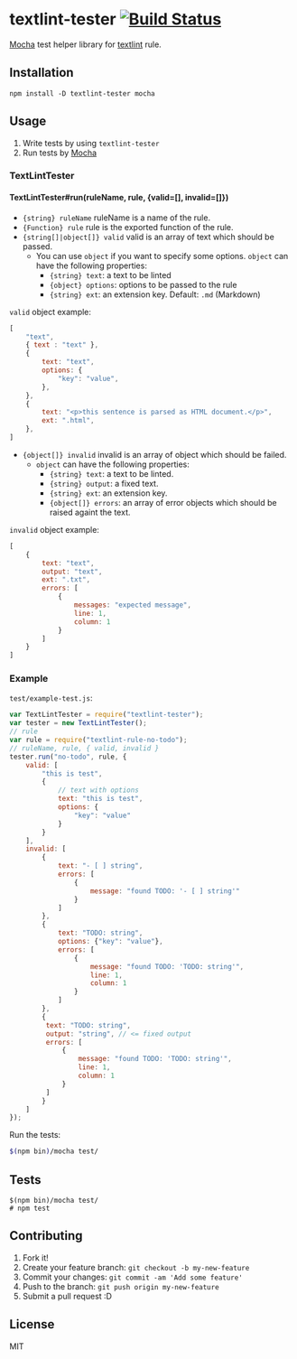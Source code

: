 # textlint-tester [![Build Status](https://travis-ci.org/textlint/textlint-tester.svg?branch=master)](https://travis-ci.org/textlint/textlint-tester)

[Mocha](http://mochajs.org/ "Mocha") test helper library for [textlint](https://github.com/textlint/textlint "textlint") rule.

## Installation

    npm install -D textlint-tester mocha

## Usage

1. Write tests by using `textlint-tester`
2. Run tests by [Mocha](http://mochajs.org/ "Mocha")

### TextLintTester

#### TextLintTester#run(ruleName, rule, {valid=[], invalid=[]})

- `{string} ruleName` ruleName is a name of the rule.
- `{Function} rule` rule is the exported function of the rule.
- `{string[]|object[]} valid` valid is an array of text which should be passed.
    - You can use `object` if you want to specify some options. `object` can have the following properties:
        - `{string} text`: a text to be linted
        - `{object} options`: options to be passed to the rule
        - `{string} ext`: an extension key. Default: `.md` (Markdown)

`valid` object example:

```js
[
    "text",
    { text : "text" },
    {
        text: "text",
        options: {
            "key": "value",
        },
    },
    {
        text: "<p>this sentence is parsed as HTML document.</p>",
        ext: ".html",
    },
]
```

- `{object[]} invalid` invalid is an array of object which should be failed.
    - `object` can have the following properties:
        - `{string} text`: a text to be linted.
        - `{string} output`: a fixed text.
        - `{string} ext`: an extension key.
        - `{object[]} errors`: an array of error objects which should be raised againt the text.

`invalid` object example:

```js
[
    {
        text: "text",
        output: "text",
        ext: ".txt",
        errors: [
            {
                messages: "expected message",
                line: 1,
                column: 1
            }
        ]
    }
]
```

### Example

`test/example-test.js`:

```js
var TextLintTester = require("textlint-tester");
var tester = new TextLintTester();
// rule
var rule = require("textlint-rule-no-todo");
// ruleName, rule, { valid, invalid }
tester.run("no-todo", rule, {
    valid: [
        "this is test",
        {
            // text with options
            text: "this is test",
            options: {
                "key": "value"
            }
        }
    ],
    invalid: [
        {
            text: "- [ ] string",
            errors: [
                {
                    message: "found TODO: '- [ ] string'"
                }
            ]
        },
        {
            text: "TODO: string",
            options: {"key": "value"},
            errors: [
                {
                    message: "found TODO: 'TODO: string'",
                    line: 1,
                    column: 1
                }
            ]
        },
        {
         text: "TODO: string",
         output: "string", // <= fixed output
         errors: [
             {
                 message: "found TODO: 'TODO: string'",
                 line: 1,
                 column: 1
             }
         ]
        }
    ]
});
```

Run the tests:

```sh
$(npm bin)/mocha test/
```

## Tests

    $(npm bin)/mocha test/
    # npm test

## Contributing

1. Fork it!
2. Create your feature branch: `git checkout -b my-new-feature`
3. Commit your changes: `git commit -am 'Add some feature'`
4. Push to the branch: `git push origin my-new-feature`
5. Submit a pull request :D

## License

MIT
